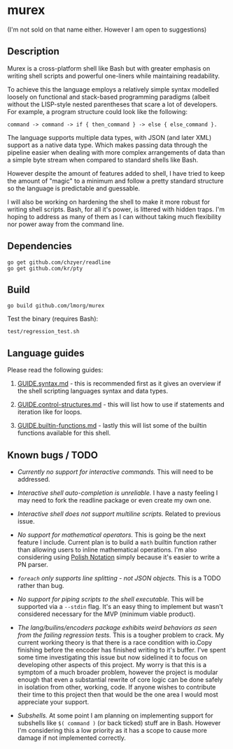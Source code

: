 # murex
(I'm not sold on that name either. However I am open to suggestions)

## Description

Murex is a cross-platform shell like Bash but with greater emphasis on
writing shell scripts and powerful one-liners while maintaining
readability.

To achieve this the language employs a relatively simple syntax modelled
loosely on functional and stack-based programming paradigms (albeit
without the LISP-style nested parentheses that scare a lot of developers.
For example, a program structure could look like the following:
```
command -> command -> if { then_command } -> else { else_command }.
```

The language supports multiple data types, with JSON (and later XML)
support as a native data type. Which makes passing data through the
pipeline easier when dealing with more complex arrangements of data than
a simple byte stream when compared to standard shells like Bash.

However despite the amount of features added to shell, I have  tried to
keep the amount of "magic" to a minimum and follow a pretty standard
structure so the language is predictable and guessable.
 
I will also be working on hardening the shell to make it more robust for
writing shell scripts. Bash, for all it's power, is littered with hidden
traps. I'm hoping to address as many of them as I can without taking
much flexibility nor power away from the command line.

## Dependencies
```
go get github.com/chzyer/readline
go get github.com/kr/pty
```

## Build
```
go build github.com/lmorg/murex
```

Test the binary (requires Bash):
```
test/regression_test.sh
```

## Language guides

Please read the following guides:

1. [GUIDE.syntax.md](./GUIDE.syntax.md) - this is recommended first as
it gives an overview if the shell scripting languages syntax and data
types.

2. [GUIDE.control-structures.md](./GUIDE.control-structures.md) - this
will list how to use if statements and iteration like for loops.

3. [GUIDE.builtin-functions.md](./GUIDE.builtin-functions.md) - lastly
this will list some of the builtin functions available for this shell.

## Known bugs / TODO

* _Currently no support for interactive commands._ This will need to be
addressed.

* _Interactive shell auto-completion is unreliable._ I have a nasty
feeling I may need to fork the readline package or even create my own
one.

* _Interactive shell does not support multiline scripts._ Related to
previous issue.

* _No support for mathematical operators._ This is going be the next
feature I include. Current plan is to build a `math` builtin function
rather than allowing users to inline mathematical operations. I'm also
considering using [Polish Notation](https://en.wikipedia.org/wiki/Polish_notation)
simply because it's easier to write a PN parser.

* _`foreach` only supports line splitting - not JSON objects._ This is a
TODO rather than bug.

* _No support for piping scripts to the shell executable._ This will be
supported via a `--stdin` flag. It's an easy thing to implement but
wasn't considered necessary for the MVP (minimum viable product).

* _The lang/builins/encoders package exhibits weird behaviors as seen
from the failing regression tests._ This is a tougher problem to crack.
My current working theory is that there is a race condition with io.Copy
finishing before the encoder has finished writing to it's buffer. I've
spent some time investigating this issue but now sidelined it to focus
on developing other aspects of this project. My worry is that this is a
symptom of a much broader problem, however the project is modular enough
that even a substantial rewrite of core logic can be done safely in
isolation from other, working, code. If anyone wishes to contribute
their time to this project then that would be the one area I would most
appreciate your support.

* _Subshells._ At some point I am planning on implementing support for
subshells like `$( command )` (or back ticked) stuff are in Bash.
However I'm considering this a low priority as it has a scope to cause
more damage if not implemented correctly.
